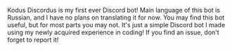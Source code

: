 Kodus Discordus is my first ever Discord bot! Main language of this bot is Russian, and I have no plans on translating it for now. You may find this bot useful, but for most parts you may not. It's just a simple Discord bot I made using my newly acquired experience in coding!
If you find an issue, don't forget to report it!
